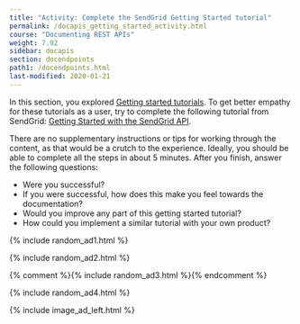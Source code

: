 ```yaml
---
title: "Activity: Complete the SendGrid Getting Started tutorial"
permalink: /docapis_getting_started_activity.html
course: "Documenting REST APIs"
weight: 7.92
sidebar: docapis
section: docendpoints
path1: /docendpoints.html
last-modified: 2020-01-21
---
```


In this section, you explored [Getting started tutorials](docapis_doc_getting_started_section.html). To get better empathy for these tutorials as a user, try to complete the following tutorial from SendGrid: [Getting Started with the SendGrid API](https://sendgrid.com/docs/for-developers/sending-email/api-getting-started/).

There are no supplementary instructions or tips for working through the content, as that would be a crutch to the experience. Ideally, you should be able to complete all the steps in about 5 minutes. After you finish, answer the following questions:

*  Were you successful?
*  If you were successful, how does this make you feel towards the documentation?
*  Would you improve any part of this getting started tutorial?
*  How could you implement a similar tutorial with your own product?

{% include random_ad1.html %}

{% include random_ad2.html %}

{% comment %}{% include random_ad3.html %}{% endcomment %}

{% include random_ad4.html %}

{% include image_ad_left.html %}
